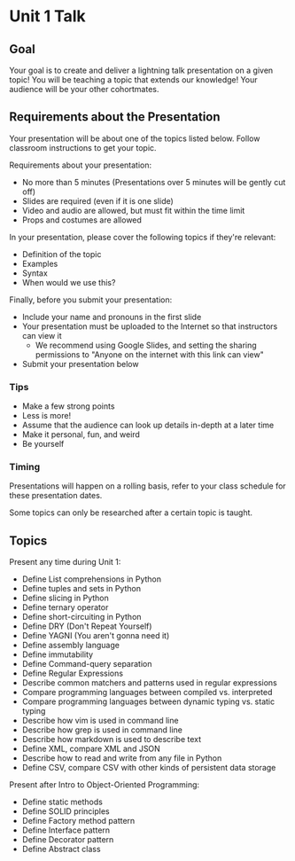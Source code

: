 # Unit 1 Talk

## Goal

Your goal is to create and deliver a lightning talk presentation on a given topic! You will be teaching a topic that extends our knowledge! Your audience will be your other cohortmates.

## Requirements about the Presentation

Your presentation will be about one of the topics listed below. Follow classroom instructions to get your topic.

Requirements about your presentation:

- No more than 5 minutes (Presentations over 5 minutes will be gently cut off)
- Slides are required (even if it is one slide)
- Video and audio are allowed, but must fit within the time limit
- Props and costumes are allowed

In your presentation, please cover the following topics if they're relevant:

- Definition of the topic
- Examples
- Syntax
- When would we use this?

Finally, before you submit your presentation:

- Include your name and pronouns in the first slide
- Your presentation must be uploaded to the Internet so that instructors can view it
  - We recommend using Google Slides, and setting the sharing permissions to "Anyone on the internet with this link can view"
- Submit your presentation below

### Tips

- Make a few strong points
- Less is more!
- Assume that the audience can look up details in-depth at a later time
- Make it personal, fun, and weird
- Be yourself

### Timing

Presentations will happen on a rolling basis, refer to your class schedule for these presentation dates.

Some topics can only be researched after a certain topic is taught.

## Topics

Present any time during Unit 1:

- Define List comprehensions in Python
- Define tuples and sets in Python
- Define slicing in Python
- Define ternary operator
- Define short-circuiting in Python
- Define DRY (Don't Repeat Yourself)
- Define YAGNI (You aren't gonna need it)
- Define assembly language
- Define immutability
- Define Command-query separation
- Define Regular Expressions
- Describe common matchers and patterns used in regular expressions
- Compare programming languages between compiled vs. interpreted
- Compare programming languages between dynamic typing vs. static typing
- Describe how vim is used in command line
- Describe how grep is used in command line
- Describe how markdown is used to describe text
- Define XML, compare XML and JSON
- Describe how to read and write from any file in Python
- Define CSV, compare CSV with other kinds of persistent data storage

Present after Intro to Object-Oriented Programming:

- Define static methods
- Define SOLID principles
- Define Factory method pattern
- Define Interface pattern
- Define Decorator pattern
- Define Abstract class
